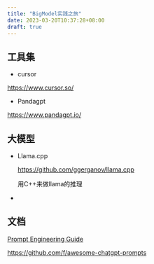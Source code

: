 ```yaml
---
title: "BigModel实践之旅"
date: 2023-03-20T10:37:28+08:00
draft: true
---
```




## 工具集

* cursor

https://www.cursor.so/

* Pandagpt 

https://www.pandagpt.io/

## 大模型

* Llama.cpp

  https://github.com/ggerganov/llama.cpp

  用C++来做llama的推理

* 



## 文档

[Prompt Engineering Guide](https://www.promptingguide.ai/)

https://github.com/f/awesome-chatgpt-prompts
